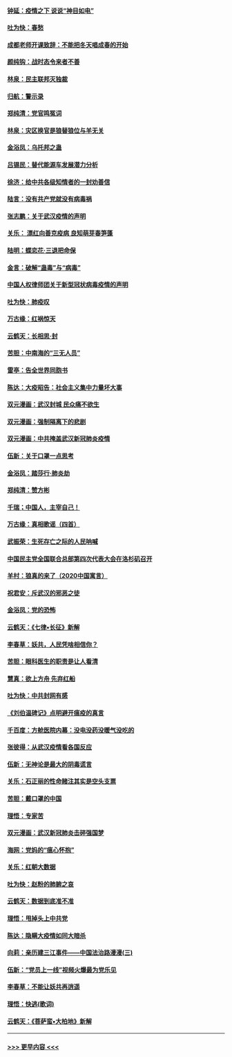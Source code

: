 #### [钟延：疫情之下 说说“神目如电”](../pages/nsc993/n11873121.md?t=02162244) 
#### [吐为快：春愁](../pages/nsc993/n11872801.md?t=02162244) 
#### [成都老师开课致辞：不能把冬天唱成春的开始](../pages/nsc993/n11872653.md?t=02162244) 
#### [颜纯钩：战时态令来者不善](../pages/nsc993/n11872011.md?t=02162244) 
#### [林泉：民主联邦灭独裁](../pages/nsc993/n11870998.md?t=02162244) 
#### [归航：警示录](../pages/nsc993/n11870963.md?t=02162244) 
#### [郑纯清：党官鸣冤词](../pages/nsc993/n11870938.md?t=02162244) 
#### [林泉：灾区换官是狼替狼位与羊无关](../pages/nsc993/n11870896.md?t=02162244) 
#### [金浴凤：乌托邦之蛊](../pages/nsc993/n11870879.md?t=02162244) 
#### [吕锡民：替代能源车发展潜力分析](../pages/nsc993/n11870656.md?t=02162244) 
#### [徐济：给中共各级知情者的一封劝善信](../pages/nsc993/n11868561.md?t=02162244) 
#### [陆言：没有共产党就没有病毒祸](../pages/nsc993/n11868232.md?t=02162244) 
#### [张志鹏：关于武汉疫情的声明](../pages/nsc993/n11867182.md?t=02162244) 
#### [关乐： 漂红向善克疫病 良知萌芽春笋蓬](../pages/nsc993/n11865710.md?t=02162244) 
#### [陆明：蝶恋花‧三退把命保](../pages/nsc993/n11865673.md?t=02162244) 
#### [金言：破解“蛊毒”与“病毒”](../pages/nsc993/n11864103.md?t=02162244) 
#### [中国人权律师团关于新型冠状病毒疫情的声明](../pages/nsc993/n11864249.md?t=02162244) 
#### [吐为快：肺疫叹](../pages/nsc993/n11864027.md?t=02162244) 
#### [万古缘：红祸惊天](../pages/nsc993/n11864079.md?t=02162244) 
#### [云鹤天：长相思‧封](../pages/nsc993/n11864006.md?t=02162244) 
#### [苦胆：中南海的“三无人员”](../pages/nsc993/n11862997.md?t=02162244) 
#### [雷亭：告全世界同胞书](../pages/nsc993/n11862572.md?t=02162244) 
#### [陈达：大疫昭告：社会主义集中力量坏大事](../pages/nsc993/n11859419.md?t=02162244) 
#### [双元漫画：武汉封城 民众痛不欲生](../pages/nsc993/n11859287.md?t=02162244) 
#### [双元漫画：强制隔离下的悲剧](../pages/nsc993/n11859244.md?t=02162244) 
#### [双元漫画：中共掩盖武汉新冠肺炎疫情](../pages/nsc993/n11858249.md?t=02162244) 
#### [伍新：关于口罩一点思考](../pages/nsc993/n11859195.md?t=02162244) 
#### [金浴凤：踏莎行‧肺炎劫](../pages/nsc993/n11858227.md?t=02162244) 
#### [郑纯清：赞方彬](../pages/nsc993/n11856803.md?t=02162244) 
#### [千瑞；中国人，主宰自己！](../pages/nsc993/n11856793.md?t=02162244) 
#### [万古缘：真相歌谣（四首）](../pages/nsc993/n11856263.md?t=02162244) 
#### [武振荣：生死存亡之际的人民呐喊](../pages/nsc993/n11856256.md?t=02162244) 
#### [中国民主党全国联合总部第四次代表大会在洛杉矶召开](../pages/nsc993/n11856344.md?t=02162244) 
#### [羊村：狼真的来了（2020中国寓言）](../pages/nsc993/n11856229.md?t=02162244) 
#### [祝君安：斥武汉的邪恶之徒](../pages/nsc993/n11855861.md?t=02162244) 
#### [金浴凤：党的恐怖](../pages/nsc993/n11855849.md?t=02162244) 
#### [云鹤天：《七律▪长征》新解](../pages/nsc993/n11855479.md?t=02162244) 
#### [李春草：妖共，人民凭啥相信你？](../pages/nsc993/n11855196.md?t=02162244) 
#### [苦胆：眼科医生的职责是让人看清](../pages/nsc993/n11853840.md?t=02162244) 
#### [慧真：欲上方舟 先弃红船](../pages/nsc993/n11853483.md?t=02162244) 
#### [吐为快：中共封网有感](../pages/nsc993/n11852575.md?t=02162244) 
#### [《刘伯温碑记》点明避开瘟疫的真言](../pages/nsc993/n11852128.md?t=02162244) 
#### [千百度：方舱医院内幕：没电没药没暖气没吃的](../pages/nsc993/n11850211.md?t=02162244) 
#### [张彼得：从武汉疫情看各国反应](../pages/nsc993/n11850102.md?t=02162244) 
#### [伍新：无神论是最大的阴毒谎言](../pages/nsc993/n11846129.md?t=02162244) 
#### [关乐：石正丽的性命赌注其实是空头支票](../pages/nsc993/n11846109.md?t=02162244) 
#### [苦胆：戴口罩的中国](../pages/nsc993/n11845576.md?t=02162244) 
#### [理悟：专家苦](../pages/nsc993/n11845564.md?t=02162244) 
#### [双元漫画：武汉新冠肺炎击碎强国梦](../pages/nsc993/n11843320.md?t=02162244) 
#### [海网：党妈的“瘟心怀抱”](../pages/nsc993/n11840740.md?t=02162244) 
#### [关乐：红朝大数据](../pages/nsc993/n11840675.md?t=02162244) 
#### [吐为快：赵粉的肺腑之哀](../pages/nsc993/n11840618.md?t=02162244) 
#### [云鹤天：数据到底准不准](../pages/nsc993/n11840325.md?t=02162244) 
#### [理悟：甩掉头上中共党](../pages/nsc993/n11838826.md?t=02162244) 
#### [陈达：隐瞒大疫情如同大暗杀](../pages/nsc993/n11838771.md?t=02162244) 
#### [向莉：亲历建三江事件——中国法治路漫漫(三)](../pages/nsc993/n11831825.md?t=02162244) 
#### [伍新：“党员上一线”视频火爆最为党乐见](../pages/nsc993/n11838200.md?t=02162244) 
#### [李春草：不能让妖共再逍遥](../pages/nsc993/n11838102.md?t=02162244) 
#### [理悟：快逃(歌词)](../pages/nsc993/n11838083.md?t=02162244) 
#### [云鹤天：《菩萨蛮▪大柏地》新解](../pages/nsc993/n11838059.md?t=02162244) 

----
#### [ >>> 更早内容 <<< ](../indexes/nsc993-earlier.md)
